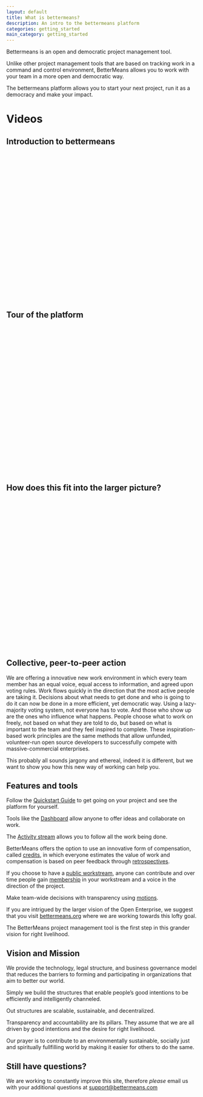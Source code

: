 ```yaml
---
layout: default
title: What is bettermeans?
description: An intro to the bettermeans platform
categories: getting_started
main_category: getting_started
---
```


Bettermeans is an open and democratic project management tool. 

Unlike other project management tools that are based on tracking work in a command and control environment, BetterMeans allows you to work with your team in a more open and democratic way. 

The bettermeans platform allows you to start your next project, run it as a democracy and make your impact.

Videos
======

Introduction to bettermeans
---------------------------

<object width="640" height="385"><param name="movie" value="http://www.youtube.com/v/MAlnMWlvw9g?fs=1&amp;hl=en_US"></param><param name="allowFullScreen" value="true"></param><param name="allowscriptaccess" value="always"></param><embed src="http://www.youtube.com/v/MAlnMWlvw9g?fs=1&amp;hl=en_US" type="application/x-shockwave-flash" allowscriptaccess="always" allowfullscreen="true" width="640" height="385"></embed></object>
  
Tour of the platform
--------------------
<object width="640" height="385"><param name="movie" value="http://www.youtube.com/v/0wJAf229YUs?fs=1&amp;hl=en_US"></param><param name="allowFullScreen" value="true"></param><param name="allowscriptaccess" value="always"></param><embed src="http://www.youtube.com/v/0wJAf229YUs?fs=1&amp;hl=en_US" type="application/x-shockwave-flash" allowscriptaccess="always" allowfullscreen="true" width="640" height="385"></embed></object>
  
How does this fit into the larger picture?
------------------------------------------
<object width="640" height="390"><param name="movie" value="http://www.youtube.com/v/OZaxoRi6IlE&hl=en_US&feature=player_embedded&version=3"></param><param name="allowFullScreen" value="true"></param><param name="allowScriptAccess" value="always"></param><embed src="http://www.youtube.com/v/OZaxoRi6IlE&hl=en_US&feature=player_embedded&version=3" type="application/x-shockwave-flash" allowfullscreen="true" allowScriptAccess="always" width="640" height="390"></embed></object>

Collective, peer-to-peer action
-------------------------------

We are offering a innovative new work environment in which every team member has an equal voice, equal access to information, and agreed upon voting rules. Work flows quickly in the direction that the most active people are taking it. Decisions about what needs to get done and who is going to do it can now be done in a more efficient, yet democratic way. Using a lazy-majority voting system, not everyone has to vote. And those who show up are the ones who influence what happens. People choose what to work on freely, not based on what they are told to do, but based on what is important to the team and they feel inspired to complete.  These inspiration-based work principles are the same methods that allow unfunded, volunteer-run open source developers to successfully compete with massive-commercial enterprises. 

This probably all sounds jargony and ethereal, indeed it is different, but we want to show you how this new way of working can help you.

Features and tools
------------------

Follow the [Quickstart Guide](/quickstart) to get going on your project and see the platform for yourself.

Tools like the [Dashboard](/dashboard) allow anyone to offer ideas and collaborate on work.

The [Activity stream](/activity_stream) allows you to follow all the work being done.

BetterMeans offers the option to use an innovative form of compensation, called [credits](/credits), in which everyone estimates the value of work and compensation is based on peer feedback through [retrospectives](/retros).

If you choose to have a [public workstream](/workstreams), anyone can contribute and over time people gain [membership](/membership) in your workstream and a voice in the direction of the project.

Make team-wide decisions with transparency using [motions](/motions).

If you are intrigued by the larger vision of the Open Enterprise, we suggest that you visit <a href="http://www.bettermeans.org">bettermeans.org</a> where we are working towards this lofty goal.

The BetterMeans project management tool is the first step in this grander vision for right livelihood.

Vision and Mission 
------------------

We provide the technology, legal structure, and business governance model that reduces the barriers to forming and participating in organizations that aim to better our world.

Simply we build the structures that enable people’s good intentions to be efficiently and intelligently channeled.

Out structures are scalable, sustainable, and decentralized.

Transparency and accountability are its pillars. They assume that we are all driven by good intentions and the desire for right livelihood.

Our prayer is to contribute to an environmentally sustainable, socially just and spiritually fullfilling world by making it easier for others to do the same.

Still have questions? 
---------------------

We are working to constantly improve this site, therefore _please_ email us with your additional questions at <a href="mailto:support@bettermeans.com">support@bettermeans.com</a>

